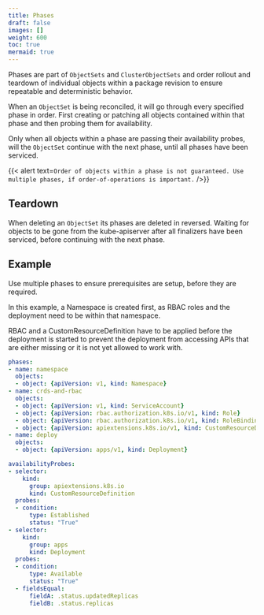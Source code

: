 ```yaml
---
title: Phases
draft: false
images: []
weight: 600
toc: true
mermaid: true
---
```


Phases are part of `ObjectSets` and `ClusterObjectSets` and order rollout and teardown
of individual objects within a package revision to ensure repeatable and deterministic
behavior.

When an `ObjectSet` is being reconciled, it will go through every specified phase
in order. First creating or patching all objects contained within that phase and
then probing them for availability.

Only when all objects within a phase are passing their availability probes, will
the `ObjectSet` continue with the next phase, until all phases have been serviced.

{{< alert text=`Order of objects within a phase is not guaranteed.
Use multiple phases, if order-of-operations is important.` />}}

## Teardown

When deleting an `ObjectSet` its phases are deleted in reversed. Waiting for objects
to be gone from the kube-apiserver after all finalizers have been serviced, before
continuing with the next phase.

## Example

Use multiple phases to ensure prerequisites are setup, before they are required.

In this example, a Namespace is created first, as RBAC roles and the deployment
need to be within that namespace.

RBAC and a CustomResourceDefinition have to be applied before the deployment is
started to prevent the deployment from accessing APIs that are either missing or
it is not yet allowed to work with.

```yaml
phases:
- name: namespace
  objects:
  - object: {apiVersion: v1, kind: Namespace}
- name: crds-and-rbac
  objects:
  - object: {apiVersion: v1, kind: ServiceAccount}
  - object: {apiVersion: rbac.authorization.k8s.io/v1, kind: Role}
  - object: {apiVersion: rbac.authorization.k8s.io/v1, kind: RoleBinding}
  - object: {apiVersion: apiextensions.k8s.io/v1, kind: CustomResourceDefinition}
- name: deploy
  objects:
  - object: {apiVersion: apps/v1, kind: Deployment}

availabilityProbes:
- selector:
    kind:
      group: apiextensions.k8s.io
      kind: CustomResourceDefinition
  probes:
  - condition:
      type: Established
      status: "True"
- selector:
    kind:
      group: apps
      kind: Deployment
  probes:
  - condition:
      type: Available
      status: "True"
  - fieldsEqual:
      fieldA: .status.updatedReplicas
      fieldB: .status.replicas
```
